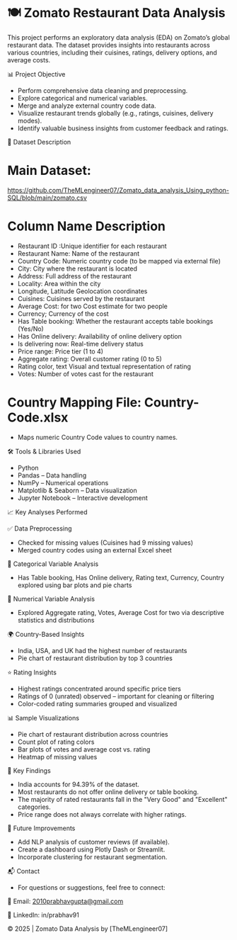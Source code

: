 # 🍽️ Zomato Restaurant Data Analysis

 This project performs an exploratory data analysis (EDA) on Zomato’s global restaurant data. The dataset provides insights into restaurants across various countries, including their cuisines, ratings, delivery 
 options, and average costs.

📊 Project Objective

* Perform comprehensive data cleaning and preprocessing.
* Explore categorical and numerical variables.
* Merge and analyze external country code data.
* Visualize restaurant trends globally (e.g., ratings, cuisines, delivery modes).
* Identify valuable business insights from customer feedback and ratings.

📁 Dataset Description

# Main Dataset:
  https://github.com/TheMLengineer07/Zomato_data_analysis_Using_python-SQL/blob/main/zomato.csv
  
#  Column Name	Description
* Restaurant ID	:Unique identifier for each restaurant
* Restaurant Name:	Name of the restaurant
* Country Code:	Numeric country code (to be mapped via external file)
* City:	City where the restaurant is located
* Address:	Full address of the restaurant
* Locality:	Area within the city
* Longitude, Latitude	Geolocation coordinates
* Cuisines:	Cuisines served by the restaurant
* Average Cost: for two	Cost estimate for two people
* Currency;	Currency of the cost
* Has Table booking:	Whether the restaurant accepts table bookings (Yes/No)
* Has Online delivery:	Availability of online delivery option
* Is delivering now:	Real-time delivery status
* Price range:	Price tier (1 to 4)
* Aggregate rating:	Overall customer rating (0 to 5)
* Rating color, text	Visual and textual representation of rating
* Votes:	Number of votes cast for the restaurant
# Country Mapping File: Country-Code.xlsx
* Maps numeric Country Code values to country names.

🛠️ Tools & Libraries Used
 
* Python
* Pandas – Data handling
* NumPy – Numerical operations
* Matplotlib & Seaborn – Data visualization
* Jupyter Notebook – Interactive development

📈 Key Analyses Performed

✅ Data Preprocessing

* Checked for missing values (Cuisines had 9 missing values)
* Merged country codes using an external Excel sheet

📌 Categorical Variable Analysis

 * Has Table booking, Has Online delivery, Rating text, Currency, Country explored using bar plots and pie charts

🔢 Numerical Variable Analysis

 * Explored Aggregate rating, Votes, Average Cost for two via descriptive statistics and distributions

🌍 Country-Based Insights

 * India, USA, and UK had the highest number of restaurants
 * Pie chart of restaurant distribution by top 3 countries

⭐ Rating Insights

 * Highest ratings concentrated around specific price tiers
 * Ratings of 0 (unrated) observed – important for cleaning or filtering
 * Color-coded rating summaries grouped and visualized

📊 Sample Visualizations

* Pie chart of restaurant distribution across countries
* Count plot of rating colors
* Bar plots of votes and average cost vs. rating
* Heatmap of missing values

🧠 Key Findings

* India accounts for 94.39% of the dataset.
* Most restaurants do not offer online delivery or table booking.
* The majority of rated restaurants fall in the "Very Good" and "Excellent" categories.
* Price range does not always correlate with higher ratings.


📌 Future Improvements

* Add NLP analysis of customer reviews (if available).
* Create a dashboard using Plotly Dash or Streamlit.
* Incorporate clustering for restaurant segmentation.

📬 Contact

* For questions or suggestions, feel free to connect:

📧 Email: 2010prabhavgupta@gmail.com

💼 LinkedIn: in/prabhav91

 © 2025 | Zomato Data Analysis by [TheMLengineer07]










